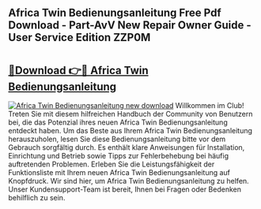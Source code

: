 ## Africa Twin Bedienungsanleitung Free Pdf Download - Part-AvV New Repair Owner Guide - User Service Edition ZZP0M

# <h2><a href="http://df0tuof.blite.top/?on=Africa+Twin+Bedienungsanleitung">🔗Download 👉🔴 Africa Twin Bedienungsanleitung</a></h2>

[![Africa Twin Bedienungsanleitung new download](https://i.imgur.com/lujVjoI.png)](http://df0tuof.blite.top/?on=Africa+Twin+Bedienungsanleitung)
Willkommen im Club! Treten Sie mit diesem hilfreichen Handbuch der Community von Benutzern bei, die das Potenzial ihres neuen Africa Twin Bedienungsanleitung entdeckt haben. Um das Beste aus Ihrem Africa Twin Bedienungsanleitung herauszuholen, lesen Sie diese Bedienungsanleitung bitte vor dem Gebrauch sorgfältig durch. Es enthält klare Anweisungen für Installation, Einrichtung und Betrieb sowie Tipps zur Fehlerbehebung bei häufig auftretenden Problemen. Erleben Sie die Leistungsfähigkeit der Funktionsliste mit Ihrem neuen Africa Twin Bedienungsanleitung auf Knopfdruck. Wir sind hier, um Africa Twin Bedienungsanleitung zu helfen. Unser Kundensupport-Team ist bereit, Ihnen bei Fragen oder Bedenken behilflich zu sein.

